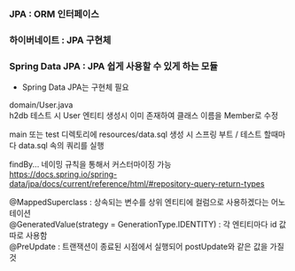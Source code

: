 ### JPA : ORM 인터페이스  
### 하이버네이트 : JPA 구현체  
### Spring Data JPA : JPA 쉽게 사용할 수 있게 하는 모듈  
* Spring Data JPA는 구현체 필요

domain/User.java  
h2db 테스트 시 User 엔티티 생성시 이미 존재하여 클래스 이름을 Member로 수정  

main 또는 test 디렉토리에 resources/data.sql 생성 시 스프링 부트 / 테스트 할때마다 data.sql 속의 쿼리를 실행  

findBy... 네이밍 규칙을 통해서 커스터마이징 가능  
https://docs.spring.io/spring-data/jpa/docs/current/reference/html/#repository-query-return-types  

@MappedSuperclass : 상속되는 변수를 상위 엔티티에 컬럼으로 사용하겠다는 어노테이션  
@GeneratedValue(strategy = GenerationType.IDENTITY) : 각 엔티티마다 id 값 따로 사용함  
@PreUpdate : 트랜잭션이 종료된 시점에서 실행되어 postUpdate와 같은 값을 가질 것  
